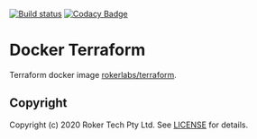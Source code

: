 [![Build status](https://badge.buildkite.com/b190287799e65f7c3dd1c1651fa3925b1784b6a7c299412f13.svg)](https://buildkite.com/rokerlabs/terraform?branch=master) [![Codacy Badge](https://api.codacy.com/project/badge/Grade/f806f3924ece4ac48816bf114ded1eff)](https://www.codacy.com/gh/rokerlabs/docker-terraform?utm_source=github.com&amp;utm_medium=referral&amp;utm_content=rokerlabs/docker-terraform&amp;utm_campaign=Badge_Grade)

# Docker Terraform
Terraform docker image [rokerlabs/terraform](https://hub.docker.com/repository/docker/rokerlabs/terraform).

## Copyright
Copyright (c) 2020 Roker Tech Pty Ltd. See [LICENSE](./LICENSE) for details.